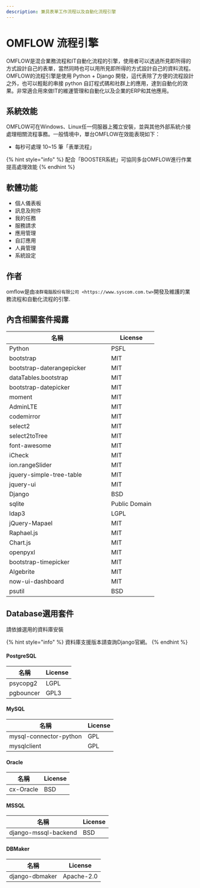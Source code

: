 ```yaml
---
description: 兼具表單工作流程以及自動化流程引擎
---
```


# OMFLOW 流程引擎

OMFLOW是混合業務流程和IT自動化流程的引擎，使用者可以透過所見即所得的方式設計自己的表單，當然同時也可以用所見即所得的方式設計自己的資料流程。\
OMFLOW的流程引擎是使用 Python + Django 開發，這代表除了方便的流程設計之外，也可以輕鬆的串接 python 自訂程式碼和社群上的應用，達到自動化的效果。非常適合用來做IT的維運管理和自動化以及企業的ERP和其他應用。

## 系統效能

OMFLOW可在Windows、Linux任一伺服器上獨立安裝，並與其他外部系統介接處理相關流程事務。一般情境中，單台OMFLOW在效能表現如下：

* 每秒可處理 10\~15 筆「表單流程」

{% hint style="info" %}
配合「BOOSTER系統」可協同多台OMFLOW進行作業提高處理效能
{% endhint %}

## 軟體功能

* 個人儀表板
* 訊息及附件
* 我的任務
* 服務請求&#x20;
* 應用管理&#x20;
* 自訂應用&#x20;
* 人員管理&#x20;
* 系統設定&#x20;

## 作者

omflow是由`凌群電腦股份有限公司 <https://www.syscom.com.tw>`開發及維護的業務流程和自動化流程的引擎.\
&#x20;

## 內含相關套件揭露

<table><thead><tr><th width="258">名稱</th><th>License</th></tr></thead><tbody><tr><td>Python</td><td>PSFL</td></tr><tr><td>bootstrap</td><td>MIT</td></tr><tr><td>bootstrap-daterangepicker</td><td>MIT</td></tr><tr><td>dataTables.bootstrap</td><td>MIT</td></tr><tr><td>bootstrap-datepicker</td><td>MIT</td></tr><tr><td>moment</td><td>MIT</td></tr><tr><td>AdminLTE</td><td>MIT</td></tr><tr><td>codemirror</td><td>MIT</td></tr><tr><td>select2</td><td>MIT</td></tr><tr><td>select2toTree</td><td>MIT</td></tr><tr><td>font-awesome</td><td>MIT</td></tr><tr><td>iCheck</td><td>MIT</td></tr><tr><td>ion.rangeSlider</td><td>MIT</td></tr><tr><td>jquery-simple-tree-table</td><td>MIT</td></tr><tr><td>jquery-ui</td><td>MIT</td></tr><tr><td>Django</td><td>BSD</td></tr><tr><td>sqlite</td><td>Public Domain</td></tr><tr><td>ldap3</td><td>LGPL</td></tr><tr><td>jQuery-Mapael</td><td>MIT</td></tr><tr><td>Raphael.js</td><td>MIT</td></tr><tr><td>Chart.js</td><td>MIT</td></tr><tr><td>openpyxl</td><td>MIT</td></tr><tr><td>bootstrap-timepicker</td><td>MIT</td></tr><tr><td>Algebrite</td><td>MIT</td></tr><tr><td>now-ui-dashboard</td><td>MIT</td></tr><tr><td>psutil</td><td>BSD</td></tr></tbody></table>



## Database選用套件

請依據選用的資料庫安裝

{% hint style="info" %}
資料庫支援版本請查詢Django官網。
{% endhint %}

#### PostgreSQL

| 名稱        | License |
| --------- | ------- |
| psycopg2  | LGPL    |
| pgbouncer | GPL3    |

#### MySQL

| 名稱                     | License |
| ---------------------- | ------- |
| mysql-connector-python | GPL     |
| mysqlclient            | GPL     |

#### Oracle

| 名稱        | License |
| --------- | ------- |
| cx-Oracle | BSD     |

#### MSSQL

| 名稱                   | License |
| -------------------- | ------- |
| django-mssql-backend | BSD     |

#### DBMaker

| 名稱             | License    |
| -------------- | ---------- |
| django-dbmaker | Apache-2.0 |
